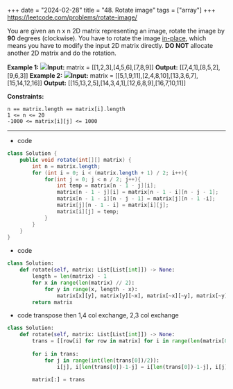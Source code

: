 +++
date = "2024-02-28"
title = "48. Rotate image"
tags = ["array"]
+++
https://leetcode.com/problems/rotate-image/

You are given an n x n 2D matrix representing an image, rotate the image by **90** degrees (clockwise).
You have to rotate the image [in-place](https://en.wikipedia.org/wiki/In-place_algorithm), which means you have to modify the input 2D matrix directly. **DO NOT** allocate another 2D matrix and do the rotation.
 
**Example 1:**
![](https://assets.leetcode.com/uploads/2020/08/28/mat1.jpg)**Input:** matrix = [[1,2,3],[4,5,6],[7,8,9]] **Output:** [[7,4,1],[8,5,2],[9,6,3]] 
**Example 2:**
![](https://assets.leetcode.com/uploads/2020/08/28/mat2.jpg)**Input:** matrix = [[5,1,9,11],[2,4,8,10],[13,3,6,7],[15,14,12,16]] **Output:** [[15,13,2,5],[14,3,4,1],[12,6,8,9],[16,7,10,11]] 
 
**Constraints:**
 	
	n == matrix.length == matrix[i].length 	
	1 <= n <= 20 	
	-1000 <= matrix[i][j] <= 1000

---
- code
```java
class Solution {
    public void rotate(int[][] matrix) {
        int n = matrix.length;
        for (int i = 0; i < (matrix.length + 1) / 2; i++){
            for(int j = 0; j < n / 2; j++){
                int temp = matrix[n - 1 - j][i];
                matrix[n - 1 - j][i] = matrix[n - 1 - i][n - j - 1];
                matrix[n - 1 - i][n - j - 1] = matrix[j][n - 1 -i];
                matrix[j][n - 1 - i] = matrix[i][j];
                matrix[i][j] = temp;
            }
        }
    }
}
```
- code
```py
class Solution:
    def rotate(self, matrix: List[List[int]]) -> None:
        length = len(matrix) - 1
        for x in range(len(matrix) // 2):
            for y in range(x, length - x):
                matrix[x][y], matrix[y][~x], matrix[~x][~y], matrix[~y][x] = matrix[~y][x], matrix[x][y], matrix[y][~x], matrix[~x][~y] 
        return matrix

```
- code  transpose then 1,4 col  exchange, 2,3 col exchange
```py
class Solution:
    def rotate(self, matrix: List[List[int]]) -> None:
        trans = [[row[i] for row in matrix] for i in range(len(matrix[0]))]
        
        for i in trans:
            for j in range(int(len(trans[0])/2)):
                i[j], i[len(trans[0])-1-j] = i[len(trans[0])-1-j], i[j]
                
        matrix[:] = trans
```
